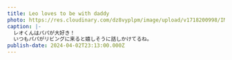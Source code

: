 ```yaml
---
title: Leo loves to be with daddy
photo: https://res.cloudinary.com/dz8vyplpm/image/upload/v1718200998/IMG_9706_hwd48h.jpg
caption: |-
  レオくんはパパが大好き！
  いつもパパがリビングに来ると嬉しそうに話しかけてるね。
publish-date: 2024-04-02T23:13:00.000Z
---
```

